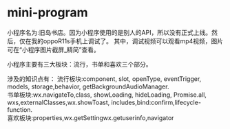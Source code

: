 # mini-program
小程序名为:旧岛书店。因为小程序使用的是别人的API，所以没有正式上线。然后，仅在我的oppoR11s手机上调试了。
其中，调试视频可以观看mp4视频，图片可在“小程序图片截屏_精简”查看。

小程序主要有三大板块：流行，书单和喜欢三个部分。

涉及的知识点有：
流行板块:component, slot, openType, eventTrigger, models, storage,behavior, getBackgroundAudioManager.<br>
书单板块:wx.navigateTo,class, showLoading, hideLoading, Promise.all, wxs,externalClasses,wx.showToast, includes,bind:confirm,lifecycle-function.<br>
喜欢板块:properties,wx.getSettingwx.getuserinfo,navigator




